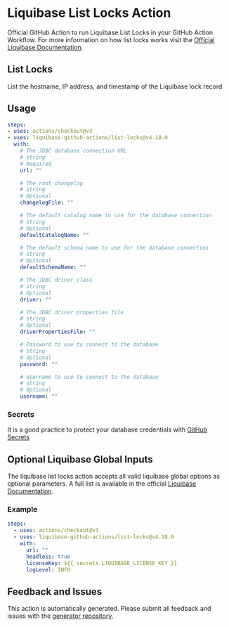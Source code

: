 # Liquibase List Locks Action
Official GitHub Action to run Liquibase List Locks in your GitHub Action Workflow. For more information on how list locks works visit the [Official Liquibase Documentation](https://docs.liquibase.com/commands/home.html).
## List Locks
List the hostname, IP address, and timestamp of the Liquibase lock record
## Usage
```yaml
steps:
- uses: actions/checkout@v3
- uses: liquibase-github-actions/list-locks@v4.18.0
  with:
    # The JDBC database connection URL
    # string
    # Required
    url: ""

    # The root changelog
    # string
    # Optional
    changelogFile: ""

    # The default catalog name to use for the database connection
    # string
    # Optional
    defaultCatalogName: ""

    # The default schema name to use for the database connection
    # string
    # Optional
    defaultSchemaName: ""

    # The JDBC driver class
    # string
    # Optional
    driver: ""

    # The JDBC driver properties file
    # string
    # Optional
    driverPropertiesFile: ""

    # Password to use to connect to the database
    # string
    # Optional
    password: ""

    # Username to use to connect to the database
    # string
    # Optional
    username: ""

```

### Secrets
It is a good practice to protect your database credentials with [GitHub Secrets](https://docs.github.com/en/actions/security-guides/encrypted-secrets)

## Optional Liquibase Global Inputs
The liquibase list locks action accepts all valid liquibase global options as optional parameters. A full list is available in the official [Liquibase Documentation](https://docs.liquibase.com/parameters/command-parameters.html).

### Example
```yaml
steps:
  - uses: actions/checkout@v3
  - uses: liquibase-github-actions/list-locks@v4.18.0
    with:
      url: ""
      headless: true
      licenseKey: ${{ secrets.LIQUIBASE_LICENSE_KEY }}
      logLevel: INFO
```

## Feedback and Issues
This action is automatically generated. Please submit all feedback and issues with the [generator repository](https://github.com/liquibase/github-action-generator/issues).
